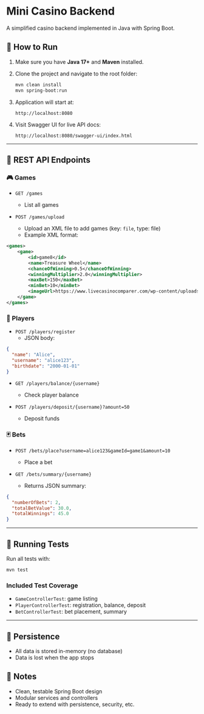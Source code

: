 # Mini Casino Backend

A simplified casino backend implemented in Java with Spring Boot.

## 🚀 How to Run

1. Make sure you have **Java 17+** and **Maven** installed.

2. Clone the project and navigate to the root folder:
   ```bash
   mvn clean install
   mvn spring-boot:run
   ```

3. Application will start at:
   ```
   http://localhost:8080
   ```

4. Visit Swagger UI for live API docs:
   ```
   http://localhost:8080/swagger-ui/index.html
   ```

---

## 🔗 REST API Endpoints

### 🎮 Games
- `GET /games`
    - List all games

- `POST /games/upload`
    - Upload an XML file to add games (key: `file`, type: file)
    - Example XML format:
```xml
<games>
    <game>
        <id>game8</id>
        <name>Treasure Wheel</name>
        <chanceOfWinning>0.5</chanceOfWinning>
        <winningMultiplier>2.0</winningMultiplier>
        <maxBet>150</maxBet>
        <minBet>10</minBet>
        <imageUrl>https://www.livecasinocomparer.com/wp-content/uploads/2024/11/Treasure-Island-wheel.jpg</imageUrl>>
    </game>
</games>
```

### 👤 Players
- `POST /players/register`
    - JSON body:
```json
{
  "name": "Alice",
  "username": "alice123",
  "birthdate": "2000-01-01"
}
```

- `GET /players/balance/{username}`
    - Check player balance

- `POST /players/deposit/{username}?amount=50`
    - Deposit funds

### 🃏 Bets
- `POST /bets/place?username=alice123&gameId=game1&amount=10`
    - Place a bet

- `GET /bets/summary/{username}`
    - Returns JSON summary:
```json
{
  "numberOfBets": 2,
  "totalBetValue": 30.0,
  "totalWinnings": 45.0
}
```

---

## 🧪 Running Tests

Run all tests with:
```bash
mvn test
```

### Included Test Coverage
- `GameControllerTest`: game listing
- `PlayerControllerTest`: registration, balance, deposit
- `BetControllerTest`: bet placement, summary

---

## 📁 Persistence
- All data is stored in-memory (no database)
- Data is lost when the app stops

## 📝 Notes
- Clean, testable Spring Boot design
- Modular services and controllers
- Ready to extend with persistence, security, etc.
